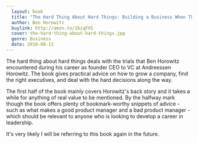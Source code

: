 ```yaml
---
  layout: book
  title: "The Hard Thing About Hard Things: Building a Business When There Are No Easy Answers"
  author: Ben Horowitz
  buylink: http://amzn.to/2biqFXS
  cover: the-hard-thing-about-hard-things.jpg
  genre: Business
  date: 2016-08-11
---
```


The hard thing about hard things deals with the trials that Ben Horowitz encountered during his career as founder CEO to VC at Andreessen Horowitz. The book gives practical advice on how to grow a company, find the right executives, and deal with the hard decisions along the way.

The first half of the book mainly covers Horowitz's back story and it takes a while for anything of real value to be mentioned. By the halfway mark though the book offers plenty of bookmark-worthy snippets of advice - such as what makes a good product manager and a bad product manager - which should be relevant to anyone who is looking to develop a career in leadership.

It's very likely I will be referring to this book again in the future.
